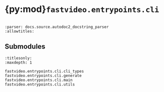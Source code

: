 # {py:mod}`fastvideo.entrypoints.cli`

```{py:module} fastvideo.entrypoints.cli
```

```{autodoc2-docstring} fastvideo.entrypoints.cli
:parser: docs.source.autodoc2_docstring_parser
:allowtitles:
```

## Submodules

```{toctree}
:titlesonly:
:maxdepth: 1

fastvideo.entrypoints.cli.cli_types
fastvideo.entrypoints.cli.generate
fastvideo.entrypoints.cli.main
fastvideo.entrypoints.cli.utils
```
